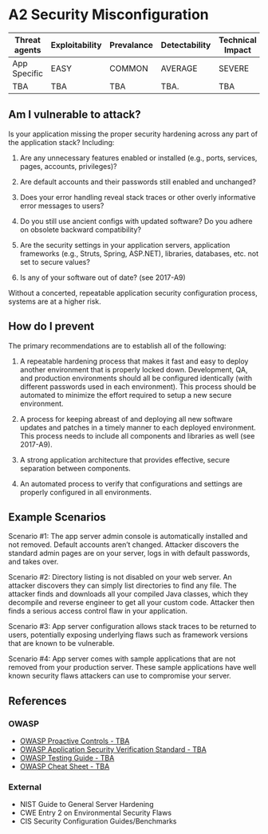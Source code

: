 # A2 Security Misconfiguration

| Threat agents | Exploitability | Prevalance | Detectability | Technical Impact | Business Impacts |
| --- | --- | --- | --- | --- | --- |
| App Specific |  EASY | COMMON | AVERAGE | SEVERE | App Specific | 
| TBA | TBA | TBA | TBA. | TBA |

## Am I vulnerable to attack?

Is your application missing the proper security hardening across any part of the application stack? Including:

1. Are any unnecessary features enabled or installed (e.g., ports, services, pages, accounts, privileges)?

2. Are default accounts and their passwords still enabled and unchanged?

3. Does your error handling reveal stack traces or other overly informative error messages to users?

4. Do you still use ancient configs with updated software?
Do you adhere on obsolete backward compatibility?

5. Are the security settings in your application servers, application frameworks (e.g., Struts, Spring, ASP.NET), libraries, databases, etc. not set to secure values?

6. Is any of your software out of date? (see 2017-A9)

Without a concerted, repeatable application security configuration process, systems are at a higher risk.

## How do I prevent

The primary recommendations are to establish all of the following:
1. A repeatable hardening process that makes it fast and easy to deploy another environment that is properly locked down. Development, QA, and production environments should all be configured identically (with different passwords used in each environment). This process should be automated to minimize the effort required to setup a new secure environment.

2. A process for keeping abreast of and deploying all new software updates and patches in a timely manner to each deployed environment. This process needs to include all components and libraries as well (see 2017-A9).

3. A strong application architecture that provides effective, secure separation between components.

4. An automated process to verify that configurations and settings are properly configured in all environments.

## Example Scenarios

Scenario #1: The app server admin console is automatically installed and not removed. Default accounts aren’t changed. Attacker discovers the standard admin pages are on your server, logs in with default passwords, and takes over.

Scenario #2: Directory listing is not disabled on your web server. An attacker discovers they can simply list directories to find any file. The attacker finds and downloads all your compiled Java classes, which they decompile and reverse engineer to get all your custom code. Attacker then finds a serious access control flaw in your application.

Scenario #3: App server configuration allows stack traces to be returned to users, potentially exposing underlying flaws such as framework versions that are known to be vulnerable.

Scenario #4: App server comes with sample applications that are not removed from your production server. These sample applications have well known security flaws attackers can use to compromise your server.

## References

### OWASP

* [OWASP Proactive Controls - TBA]()
* [OWASP Application Security Verification Standard - TBA]()
* [OWASP Testing Guide - TBA]()
* [OWASP Cheat Sheet - TBA]()

### External

* NIST Guide to General Server Hardening
* CWE Entry 2 on Environmental Security Flaws
* CIS Security Configuration Guides/Benchmarks
